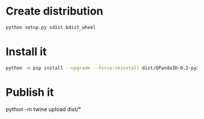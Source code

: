 # Create distribution

```bash
python setup.py sdist bdist_wheel
```

# Install it

```bash
python -m pip install --upgrade --force-reinstall dist/QPanda3D-0.2-py3-none-any.whl
```

# Publish it
python -m twine upload dist/*
